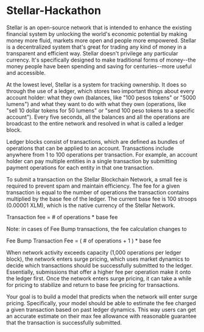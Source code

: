 # Stellar-Hackathon

Stellar is an open-source network that is intended to enhance the existing financial system by unlocking the world's economic potential by making money more fluid, markets more open and people more empowered. Stellar is a decentralized system that's great for trading any kind of money in a transparent and efficient way. Stellar doesn't privilege any particular currency. It's specifically designed to make traditional forms of money--the money people have been spending and saving for centuries--more useful and accessible.

At the lowest level, Stellar is a system for tracking ownership. It does so through the use of a ledger, which stores two important things about every account holder: what they own (balances, like "100 pesos tokens" or "5000 lumens") and what they want to do with what they own (operations, like "sell 10 dollar tokens for 50 lumens" or "send 100 peso tokens to a specific account"). Every five seconds, all the balances and all the operations are broadcast to the entire network and resolved in what is called a ledger block.

Ledger blocks consist of transactions, which are defined as bundles of operations that can be applied to an account. Transactions include anywhere from 1 to 100 operations per transaction. For example, an account holder can pay multiple entities in a single transaction by submitting payment operations for each entity in that one transaction.

To submit a transaction on the Stellar Blockchain Network, a small fee is required to prevent spam and maintain efficiency. The fee for a given transaction is equal to the number of operations the transaction contains multiplied by the base fee of the ledger. The current base fee is 100 stroops (0.00001 XLM), which is the native currency of the Stellar Network.

Transaction fee = # of operations * base fee

Note: in cases of Fee Bump transactions, the fee calculation changes to

Fee Bump Transaction Fee = ( # of operations + 1 ) * base fee

When network activity exceeds capacity (1,000 operations per ledger block), the network enters surge pricing, which uses market dynamics to decide which transactions should be successfully submitted to the ledger. Essentially, submissions that offer a higher fee per operation make it onto the ledger first. Once the network enters surge pricing, it can take a while for pricing to stabilize and return to base fee pricing for transactions.

Your goal is to build a model that predicts when the network will enter surge pricing. Specifically, your model should be able to estimate the fee charged a given transaction based on past ledger dynamics. This way users can get an accurate estimate on their max fee allowance with reasonable guarantee that the transaction is successfully submitted.
